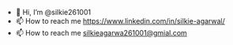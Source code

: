 - 👋 Hi, I’m @silkie261001
- 📫 How to reach me https://www.linkedin.com/in/silkie-agarwal/
- 📫 How to reach me silkieagarwa261001@gmial.com

<!---
silkie261001/silkie261001 is a ✨ special ✨ repository because its `README.md` (this file) appears on your GitHub profile.
You can click the Preview link to take a look at your changes.
--->

